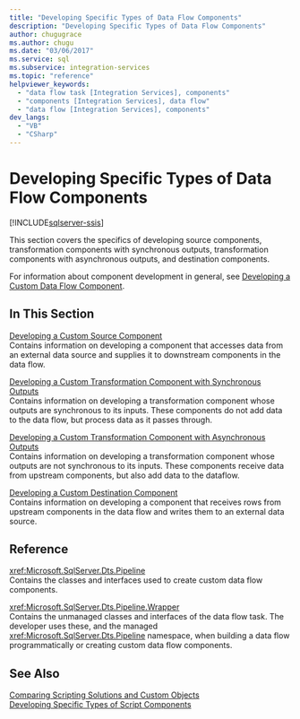 ```yaml
---
title: "Developing Specific Types of Data Flow Components"
description: "Developing Specific Types of Data Flow Components"
author: chugugrace
ms.author: chugu
ms.date: "03/06/2017"
ms.service: sql
ms.subservice: integration-services
ms.topic: "reference"
helpviewer_keywords:
  - "data flow task [Integration Services], components"
  - "components [Integration Services], data flow"
  - "data flow [Integration Services], components"
dev_langs:
  - "VB"
  - "CSharp"
---
```

# Developing Specific Types of Data Flow Components

[!INCLUDE[sqlserver-ssis](../../includes/applies-to-version/sqlserver-ssis.md)]


  This section covers the specifics of developing source components, transformation components with synchronous outputs, transformation components with asynchronous outputs, and destination components.  
  
 For information about component development in general, see [Developing a Custom Data Flow Component](../../integration-services/extending-packages-custom-objects/data-flow/developing-a-custom-data-flow-component.md).  
  
## In This Section  
 [Developing a Custom Source Component](../../integration-services/extending-packages-custom-objects-data-flow-types/developing-a-custom-source-component.md)  
 Contains information on developing a component that accesses data from an external data source and supplies it to downstream components in the data flow.  
  
 [Developing a Custom Transformation Component with Synchronous Outputs](../../integration-services/extending-packages-custom-objects-data-flow-types/developing-a-custom-transformation-component-with-synchronous-outputs.md)  
 Contains information on developing a transformation component whose outputs are synchronous to its inputs. These components do not add data to the data flow, but process data as it passes through.  
  
 [Developing a Custom Transformation Component with Asynchronous Outputs](../../integration-services/extending-packages-custom-objects-data-flow-types/developing-a-custom-transformation-component-with-asynchronous-outputs.md)  
 Contains information on developing a transformation component whose outputs are not synchronous to its inputs. These components receive data from upstream components, but also add data to the dataflow.  
  
 [Developing a Custom Destination Component](../../integration-services/extending-packages-custom-objects-data-flow-types/developing-a-custom-destination-component.md)  
 Contains information on developing a component that receives rows from upstream components in the data flow and writes them to an external data source.  
  
## Reference  
 <xref:Microsoft.SqlServer.Dts.Pipeline>  
 Contains the classes and interfaces used to create custom data flow components.  
  
 <xref:Microsoft.SqlServer.Dts.Pipeline.Wrapper>  
 Contains the unmanaged classes and interfaces of the data flow task. The developer uses these, and the managed <xref:Microsoft.SqlServer.Dts.Pipeline> namespace, when building a data flow programmatically or creating custom data flow components.  
  
## See Also  
 [Comparing Scripting Solutions and Custom Objects](../../integration-services/extending-packages-scripting/comparing-scripting-solutions-and-custom-objects.md)   
 [Developing Specific Types of Script Components](../../integration-services/extending-packages-scripting-data-flow-script-component-types/developing-specific-types-of-script-components.md)  
  
  
